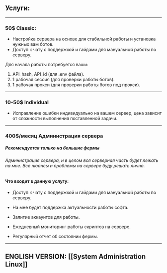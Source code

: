 ## Услуги:
--------------------------------------------------------
### 50$ Classic:

- Настройка сервера на основе для стабильной работы и установка нужных вам ботов.
- Доступ к чату с поддержкой и гайдами для мануальной работы по серверу.

Для начала работы потребуется ваши:
1) API_hash, API_id (для .env файла).
2) 1 рабочая сессия (для проверки работы ботов).
3) 1 рабочая прокси (для проверки работы ботов под прокси).
----------------------------------------
### 10-50$ Individual

- Исправление ошибки индивидуально на вашем сервер, цена зависит от сложности выполнения поставленной задачи.
-----------------------------------------------
### 400$/месяц Администрация сервера
##### Рекомендуется только на большие фермы
###### Администрация сервера, и в целом вся серверная часть будет лежать на мне. Все нюансы и проблемы на сервере буду решать лично.

#### Что входит в данную услугу:
- Доступ к чату с поддержкой и гайдами для мануальной работы по серверу.

- На мне будет поддержка актуальности работы софта. 
- Залитие аккаунтов для работы. 
- Ежедневный мониторинг работы скриптов на сервере.
- Регулярный отчет об состоянии фермы.
-----------------------------------------------
## ENGLISH VERSION: [[System Administration Linux]]